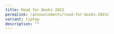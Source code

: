 ```yaml
---
title: Read for Books 2023
permalink: /announcements/read-for-books-2023/
variant: tiptap
description: ""
---
```

